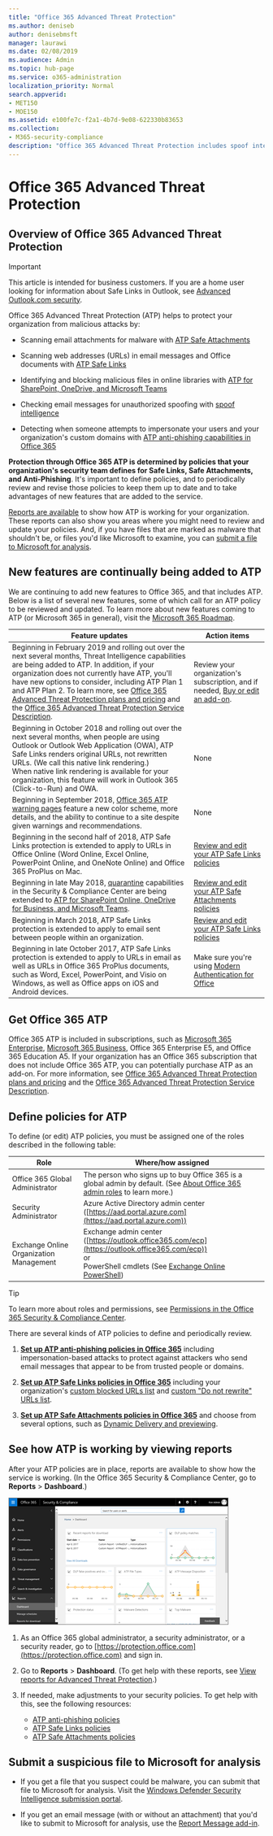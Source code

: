 ```yaml
---
title: "Office 365 Advanced Threat Protection"
ms.author: deniseb
author: denisebmsft
manager: laurawi
ms.date: 02/08/2019
ms.audience: Admin
ms.topic: hub-page
ms.service: o365-administration
localization_priority: Normal
search.appverid:
- MET150
- MOE150
ms.assetid: e100fe7c-f2a1-4b7d-9e08-622330b83653
ms.collection:
- M365-security-compliance
description: "Office 365 Advanced Threat Protection includes spoof intelligence, safe links, safe attachments, advanced anti-phishing capabilities, and threat intelligence."
---
```


# Office 365 Advanced Threat Protection

## Overview of Office 365 Advanced Threat Protection

> [!IMPORTANT]
> This article is intended for business customers. If you are a home user looking for information about Safe Links in Outlook, see [Advanced Outlook.com security](https://support.office.com/article/advanced-outlook-com-security-for-office-365-subscribers-882d2243-eab9-4545-a58a-b36fee4a46e2).

Office 365 Advanced Threat Protection (ATP) helps to protect your organization from malicious attacks by:
  
- Scanning email attachments for malware with [ATP Safe Attachments](atp-safe-attachments.md)
    
- Scanning web addresses (URLs) in email messages and Office documents with [ATP Safe Links](atp-safe-links.md)
    
- Identifying and blocking malicious files in online libraries with [ATP for SharePoint, OneDrive, and Microsoft Teams](atp-for-spo-odb-and-teams.md)
    
- Checking email messages for unauthorized spoofing with [spoof intelligence](learn-about-spoof-intelligence.md)
    
- Detecting when someone attempts to impersonate your users and your organization's custom domains with [ATP anti-phishing capabilities in Office 365](atp-anti-phishing.md)
    
**Protection through Office 365 ATP is determined by policies that your organization's security team defines for Safe Links, Safe Attachments, and Anti-Phishing**. It's important to define policies, and to periodically review and revise those policies to keep them up to date and to take advantages of new features that are added to the service. 

[Reports are available](view-reports-for-atp.md) to show how ATP is working for your organization. These reports can also show you areas where you might need to review and update your policies. And, if you have files that are marked as malware that shouldn't be, or files you'd like Microsoft to examine, you can [submit a file to Microsoft for analysis](#submit-a-suspicious-file-to-microsoft-for-analysis).

## New features are continually being added to ATP

We are continuing to add new features to Office 365, and that includes ATP. Below is a list of several new features, some of which call for an ATP policy to be reviewed and updated. To learn more about new features coming to ATP (or Microsoft 365 in general), visit the [Microsoft 365 Roadmap](https://www.microsoft.com/microsoft-365/roadmap?filters=O365).


|Feature updates  |Action items  |
|---------|---------|
|Beginning in February 2019 and rolling out over the next several months, Threat Intelligence capabilities are being added to ATP. In addition, if your organization does not currently have ATP, you'll have new options to consider, including ATP Plan 1 and ATP Plan 2. To learn more, see [Office 365 Advanced Threat Protection plans and pricing](https://products.office.com/exchange/advance-threat-protection) and the [Office 365 Advanced Threat Protection Service Description](https://docs.microsoft.com/office365/servicedescriptions/office-365-advanced-threat-protection-service-description). |Review your organization's subscription, and if needed, [Buy or edit an add-on](https://docs.microsoft.com/office365/admin/subscriptions-and-billing/buy-or-edit-an-add-on).  |
|Beginning in October 2018 and rolling out over the next several months, when people are using Outlook or Outlook Web Application (OWA), ATP Safe Links renders original URLs, not rewritten URLs. (We call this native link rendering.)<br>When native link rendering is available for your organization, this feature will work in Outlook 365 (Click-to-Run) and OWA.|None         |
|Beginning in September 2018, [Office 365 ATP warning pages](atp-safe-links-warning-pages.md) feature a new color scheme, more details, and the ability to continue to a site despite given warnings and recommendations. |None         |
|Beginning in the second half of 2018, ATP Safe Links protection is extended to apply to URLs in Office Online (Word Online, Excel Online, PowerPoint Online, and OneNote Online) and Office 365 ProPlus on Mac.   |[Review and edit your ATP Safe Links policies](set-up-atp-safe-links-policies.md)  |
|Beginning in late May 2018, [quarantine](quarantine-email-messages.md) capabilities in the Security &amp; Compliance Center are being extended to [ATP for SharePoint Online, OneDrive for Business, and Microsoft Teams](atp-for-spo-odb-and-teams.md). |[Review and edit your ATP Safe Attachments policies](set-up-atp-safe-attachments-policies.md) |
|Beginning in March 2018, ATP Safe Links protection is extended to apply to email sent between people within an organization. |[Review and edit your ATP Safe Links policies](set-up-atp-safe-links-policies.md) |
|Beginning in late October 2017, ATP Safe Links protection is extended to apply to URLs in email as well as URLs in Office 365 ProPlus documents, such as Word, Excel, PowerPoint, and Visio on Windows, as well as Office apps on iOS and Android devices.  |Make sure you're using [Modern Authentication for Office](https://docs.microsoft.com/office365/enterprise/modern-auth-for-office-2013-and-2016) |

## Get Office 365 ATP

Office 365 ATP is included in subscriptions, such as [Microsoft 365 Enterprise](https://www.microsoft.com/microsoft-365/enterprise/home), [Microsoft 365 Business](https://www.microsoft.com/microsoft-365/business), Office 365 Enterprise E5, and Office 365 Education A5. If your organization has an Office 365 subscription that does not include Office 365 ATP, you can potentially purchase ATP as an add-on. For more information, see [Office 365 Advanced Threat Protection plans and pricing](https://products.office.com/exchange/advance-threat-protection) and the [Office 365 Advanced Threat Protection Service Description](https://docs.microsoft.com/office365/servicedescriptions/office-365-advanced-threat-protection-service-description). 

## Define policies for ATP

To define (or edit) ATP policies, you must be assigned one of the roles described in the following table:

|Role  |Where/how assigned  |
|---------|---------|
|Office 365 Global Administrator |The person who signs up to buy Office 365 is a global admin by default. (See [About Office 365 admin roles](https://docs.microsoft.com/office365/admin/add-users/about-admin-roles) to learn more.)         |
|Security Administrator |Azure Active Directory admin center ([https://aad.portal.azure.com](https://aad.portal.azure.com))|
|Exchange Online Organization Management |Exchange admin center ([https://outlook.office365.com/ecp](https://outlook.office365.com/ecp)) <br>or <br>  PowerShell cmdlets (See [Exchange Online PowerShell](https://docs.microsoft.com/powershell/exchange/exchange-online/exchange-online-powershell?view=exchange-ps)) |

> [!TIP]
> To learn more about roles and permissions, see [Permissions in the Office 365 Security &amp; Compliance Center](permissions-in-the-security-and-compliance-center.md).

There are several kinds of ATP policies to define and periodically review.

1. **[Set up ATP anti-phishing policies in Office 365](set-up-anti-phishing-policies.md)** including impersonation-based attacks to protect against attackers who send email messages that appear to be from trusted people or domains. 

2. **[Set up ATP Safe Links policies in Office 365](set-up-atp-safe-links-policies.md)** including your organization's [custom blocked URLs list](set-up-a-custom-blocked-urls-list-wtih-atp.md) and [custom "Do not rewrite" URLs list](set-up-a-custom-do-not-rewrite-urls-list-with-atp.md).
    
3. **[Set up ATP Safe Attachments policies in Office 365](set-up-atp-safe-attachments-policies.md)** and choose from several options, such as [Dynamic Delivery and previewing](dynamic-delivery-and-previewing.md).
  
## See how ATP is working by viewing reports

After your ATP policies are in place, reports are available to show how the service is working. (In the Office 365 Security & Compliance Center, go to **Reports** > **Dashboard**.)

[![The Security &amp; Compliance Center dashboard can help you see where Advanced Threat Protection is working](media/6b213d34-adbb-44af-8549-be9a7e2db087.png)](view-reports-for-atp.md)
  
1. As an Office 365 global administrator, a security administrator, or a security reader, go to [https://protection.office.com](https://protection.office.com) and sign in.
    
2. Go to **Reports** > **Dashboard**. (To get help with these reports, see [View reports for Advanced Threat Protection](view-reports-for-atp.md).)
    
3. If needed, make adjustments to your security policies. To get help with this, see the following resources:
    - [ATP anti-phishing policies](set-up-anti-phishing-policies.md)
    - [ATP Safe Links policies](set-up-atp-safe-links-policies.md)
    - [ATP Safe Attachments policies](set-up-atp-safe-attachments-policies.md)
    
    
## Submit a suspicious file to Microsoft for analysis

- If you get a file that you suspect could be malware, you can submit that file to Microsoft for analysis. Visit the [Windows Defender Security Intelligence submission portal](https://go.microsoft.com/fwlink/?linkid=857185).

- If you get an email message (with or without an attachment) that you'd like to submit to Microsoft for analysis, use the [Report Message add-in](enable-the-report-message-add-in.md). 
  

